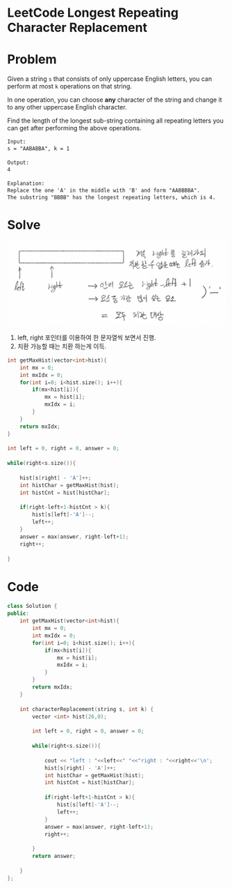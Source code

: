 # LeetCode Longest Repeating Character Replacement

# Problem

Given a string `s` that consists of only uppercase English letters, you can perform at most `k` operations on that string.

In one operation, you can choose **any** character of the string and change it to any other uppercase English character.

Find the length of the longest sub-string containing all repeating letters you can get after performing the above operations.

```
Input:
s = "AABABBA", k = 1

Output:
4

Explanation:
Replace the one 'A' in the middle with 'B' and form "AABBBBA".
The substring "BBBB" has the longest repeating letters, which is 4.
```

# Solve

![LeetCode%20Longest%20Repeating%20Character%20Replacement%20ab415197c77a4c89a3efe1a2f9f9dcce/Untitled.png](LeetCode%20Longest%20Repeating%20Character%20Replacement%20ab415197c77a4c89a3efe1a2f9f9dcce/Untitled.png)

1. left, right 포인터를 이용하여 한 문자열씩 보면서 진행.
2. 치환 가능할 때는 치환 하는게 이득.

```cpp
int getMaxHist(vector<int>hist){
    int mx = 0;
    int mxIdx = 0;
    for(int i=0; i<hist.size(); i++){
        if(mx<hist[i]){
            mx = hist[i];
            mxIdx = i;
        }
    }
    return mxIdx;
}

int left = 0, right = 0, answer = 0;
        
while(right<s.size()){

    hist[s[right] - 'A']++;
    int histChar = getMaxHist(hist);
    int histCnt = hist[histChar];
    
    if(right-left+1-histCnt > k){
        hist[s[left]-'A']--;
        left++;
    }
    answer = max(answer, right-left+1);
    right++;

}
```

# Code

```cpp
class Solution {
public:
    int getMaxHist(vector<int>hist){
        int mx = 0;
        int mxIdx = 0;
        for(int i=0; i<hist.size(); i++){
            if(mx<hist[i]){
                mx = hist[i];
                mxIdx = i;
            }
        }
        return mxIdx;
    }
    
    int characterReplacement(string s, int k) {
        vector <int> hist(26,0);
        
        int left = 0, right = 0, answer = 0;
        
        while(right<s.size()){
   
            cout << "left : "<<left<<" "<<"right : "<<right<<'\n';
            hist[s[right] - 'A']++;
            int histChar = getMaxHist(hist);
            int histCnt = hist[histChar];
            
            if(right-left+1-histCnt > k){
                hist[s[left]-'A']--;
                left++;
            }
            answer = max(answer, right-left+1);
            right++;

        }
        return answer;
        
    }
};
```